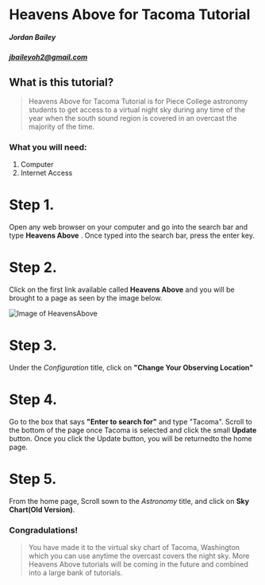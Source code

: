 # Heavens Above for Tacoma Tutorial
##### Jordan Bailey
##### jbaileyoh2@gmail.com

## What is this tutorial?
 > Heavens Above for Tacoma Tutorial is for Piece College astronomy students to get access to a virtual night sky during any time of the year when the south sound region is covered in an overcast the majority of the time.
### What you will need: 
1. Computer
2. Internet Access

# Step 1. 
Open any web browser on your computer and go into the search bar and type **Heavens Above** . Once typed into the search bar, press the enter key.

# Step 2. 
Click on the first link available called **Heavens Above** and you will be brought to a page as seen by the image below.

![Image of HeavensAbove](https://upload.wikimedia.org/wikipedia/commons/9/9b/Heavens-Above_Home_Page.jpg)

# Step 3. 
Under the *Configuration* title, click on **"Change Your Observing Location"**

# Step 4. 
Go to the box that says **"Enter to search for"** and type "Tacoma". Scroll to the bottom of the page once Tacoma is selected and click the small **Update** button. Once you click the Update button, you will be returnedto the home page.

# Step 5. 
From the home page, Scroll sown to the *Astronomy* title, and click on **Sky Chart(Old Version)**.

### Congradulations!
> You have made it to the virtual sky chart of Tacoma, Washington which you can use anytime the overcast covers the night sky.
> More Heavens Above tutorials will be coming in the future and combined into a large bank of tutorials.
